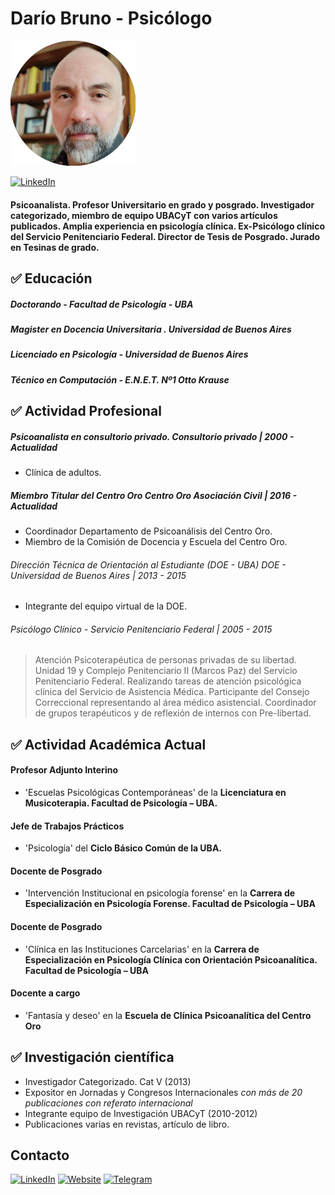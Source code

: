 # Darío Bruno - Psicólogo
![Avatar](/resume/public/assets/images/avatard.png)


[![LinkedIn](https://img.shields.io/badge/Dario%20Bruno-LinedIn-blue)](http://linkedin.com/in/darioebruno)


#### Psicoanalista. Profesor Universitario en grado y posgrado. Investigador categorizado, miembro de equipo UBACyT con varios artículos publicados. Amplia experiencia en psicología clínica. Ex-Psicólogo clínico del Servicio Penitenciario Federal. Director de Tesis de Posgrado. Jurado en Tesinas de grado.

## ✅ Educación
##### Doctorando - Facultad de Psicología - UBA
##### Magister en Docencia Universitaria . Universidad de Buenos Aires
##### Licenciado en Psicología - Universidad de Buenos Aires
##### Técnico en Computación - E.N.E.T. Nº1 Otto Krause


## ✅ Actividad Profesional

##### Psicoanalista en consultorio privado. Consultorio privado | 2000 - Actualidad
- Clínica de adultos.

##### Miembro Titular del Centro Oro Centro Oro Asociación Civil | 2016 - Actualidad
- Coordinador Departamento de Psicoanálisis del Centro Oro.
- Miembro de la Comisión de Docencia y Escuela del Centro Oro.

###### Dirección Técnica de Orientación al Estudiante (DOE - UBA) DOE - Universidad de Buenos Aires | 2013 - 2015
- Integrante del equipo virtual de la DOE.

###### Psicólogo Clínico - Servicio Penitenciario Federal | 2005 - 2015
> Atención Psicoterapéutica de personas privadas de su libertad. Unidad 19 y Complejo Penitenciario II (Marcos Paz) del Servicio Penitenciario Federal. Realizando tareas de atención psicológica clínica del Servicio de Asistencia Médica. Participante del Consejo Correccional representando al área médico asistencial. Coordinador de grupos terapéuticos y de reflexión de internos con Pre-libertad.


## ✅ Actividad Académica Actual

#### Profesor Adjunto Interino
- 'Escuelas Psicológicas Contemporáneas' de la **Licenciatura en Musicoterapia. Facultad de Psicología – UBA.**

#### Jefe de Trabajos Prácticos
- 'Psicología' del **Ciclo Básico Común de la UBA.**

#### Docente de Posgrado
- 'Intervención Institucional en psicología forense' en la **Carrera de Especialización en Psicología Forense. Facultad de Psicología – UBA**

#### Docente de Posgrado
- 'Clínica en las Instituciones Carcelarias' en la **Carrera de Especialización en Psicología Clínica con Orientación Psicoanalítica. Facultad de Psicología – UBA**

#### Docente a cargo
- 'Fantasía y deseo' en la **Escuela de Clínica Psicoanalítica del Centro Oro**

## ✅ Investigación científica
- Investigador Categorizado. Cat V (2013) 
- Expositor en Jornadas y Congresos Internacionales *con más de 20 publicaciones con referato internacional*
- Integrante equipo de Investigación UBACyT (2010-2012)
- Publicaciones varias en revistas, artículo de libro.



## Contacto
[![LinkedIn](https://img.shields.io/badge/Dario%20Bruno-LinedIn-blue)](http://linkedin.com/in/darioebruno)
[![Website](https://img.shields.io/badge/-www.dariobruno.com.ar-yellowgreen?style=flat&amp;logoColor=white)](http://dariobruno.com.ar)
[![Telegram](https://img.shields.io/badge/-t.me/Dario_Bruno-blue?style=flat&amp;logo=telegram&amp;logoColor=white)](https://t.me/Dario_Bruno)
